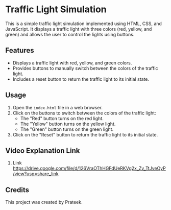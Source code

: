 # Traffic Light Simulation

This is a simple traffic light simulation implemented using HTML, CSS, and JavaScript. It displays a traffic light with three colors (red, yellow, and green) and allows the user to control the lights using buttons.

## Features

- Displays a traffic light with red, yellow, and green colors.
- Provides buttons to manually switch between the colors of the traffic light.
- Includes a reset button to return the traffic light to its initial state.

## Usage

1. Open the `index.html` file in a web browser.
2. Click on the buttons to switch between the colors of the traffic light:
   - The "Red" button turns on the red light.
   - The "Yellow" button turns on the yellow light.
   - The "Green" button turns on the green light.
3. Click on the "Reset" button to return the traffic light to its initial state.

## Video Explanation Link

1. Link https://drive.google.com/file/d/126VraOThHGFdUeRKVg2x_Zv_TtJveOyP/view?usp=share_link

## Credits

This project was created by  Prateek.

